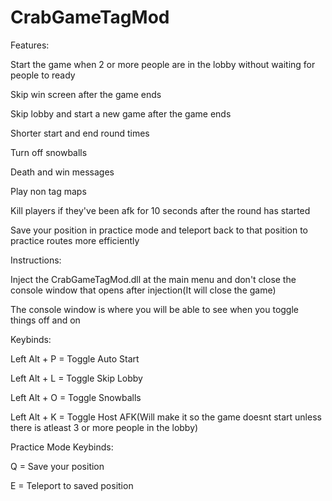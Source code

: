 # CrabGameTagMod

Features:

Start the game when 2 or more people are in the lobby without waiting for people to ready

Skip win screen after the game ends

Skip lobby and start a new game after the game ends

Shorter start and end round times

Turn off snowballs

Death and win messages

Play non tag maps

Kill players if they've been afk for 10 seconds after the round has started

Save your position in practice mode and teleport back to that position to practice routes more efficiently

Instructions:

Inject the CrabGameTagMod.dll at the main menu and don't close the console window that opens after injection(It will close the game)

The console window is where you will be able to see when you toggle things off and on

Keybinds:

Left Alt + P = Toggle Auto Start



Left Alt + L = Toggle Skip Lobby



Left Alt + O = Toggle Snowballs



Left Alt + K = Toggle Host AFK(Will make it so the game doesnt start unless there is atleast 3 or more people in the lobby)

Practice Mode Keybinds:

Q = Save your position

E = Teleport to saved position

